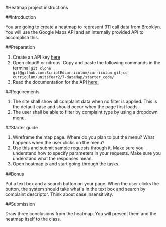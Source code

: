 #Heatmap project instructions

##Introduction

You are going to create a heatmap to represent 311 call data from Brooklyn. You will use the Google Maps API and an internally provided API to accomplish this.

##Preparation

1. Create an API key [here](http://clownfish.io/)
2. Open cloud9 or nitrous. Copy and paste the following commands in the terminal
``
git clone git@github.com:ScriptEdcurriculum/curriculum.git;cd curriculum/unitsYear2/7-dataMap/starter_code/
``
3. Read the documentation for the API [here.](docs.MD)

##Requirements

1. The site shall show all complaint data when no filter is applied. This is the default case and should occur when the page first loads.
2. The user shall be able to filter by complaint type by using a dropdown menu.

##Starter guide

1. Wireframe the map page. Where do you plan to put the menu? What happens when the user clicks on the menu?
2. Use [this](http://jsonformatter.curiousconcept.com/) and submit sample requests through it. Make sure you understand how to specify parameters in your requests. Make sure you understand what the responses mean.
3. Open heatmap.js and start going through the tasks.

##Bonus

Put a text box and a search button on your page. When the user clicks the button, the system should take what's in the text box and search by complaint descriptor. Think about case insensitivity.

##Submission

Draw three conclusions from the heatmap. You will present them and the heatmap itself to the class.
